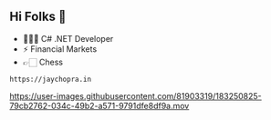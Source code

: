 ## Hi Folks 👋

- 👨🏻‍💻 C# .NET Developer
- ⚡️  Financial Markets 
- 👉🏻 Chess

```shell
https://jaychopra.in
```


https://user-images.githubusercontent.com/81903319/183250825-79cb2762-034c-49b2-a571-9791dfe8df9a.mov








